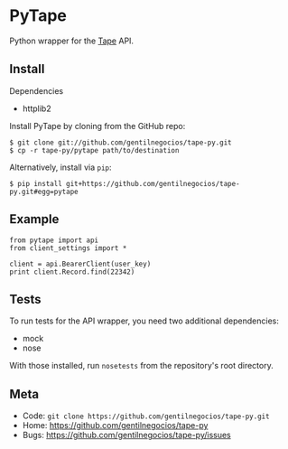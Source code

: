 PyTape
=====

Python wrapper for the [Tape](https://get.tapeapp.com/) API.

Install
-------

Dependencies

* httplib2

Install PyTape by cloning from the GitHub repo:

    $ git clone git://github.com/gentilnegocios/tape-py.git
    $ cp -r tape-py/pytape path/to/destination

Alternatively, install via `pip`:

    $ pip install git+https://github.com/gentilnegocios/tape-py.git#egg=pytape


Example
-------

    from pytape import api
    from client_settings import *

    client = api.BearerClient(user_key)
    print client.Record.find(22342)


Tests
-----

To run tests for the API wrapper, you need two additional dependencies:

* mock
* nose

With those installed, run `nosetests` from the repository's root directory.


Meta
----

* Code: `git clone https://github.com/gentilnegocios/tape-py.git`
* Home: <https://github.com/gentilnegocios/tape-py>
* Bugs: <https://github.com/gentilnegocios/tape-py/issues>
